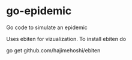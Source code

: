 # go-epidemic
Go code to simulate an epidemic

Uses ebiten for vizualization. To install ebiten do

go get github.com/hajimehoshi/ebiten